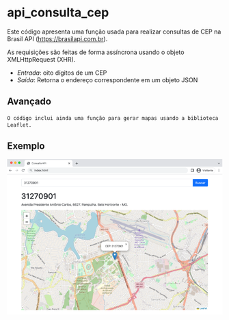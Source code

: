 # api_consulta_cep
Este código apresenta uma função usada para realizar consultas de CEP na Brasil API (https://brasilapi.com.br).

As requisições são feitas de forma assíncrona usando o objeto XMLHttpRequest (XHR).

-  *Entrada*: oito dígitos de um CEP
-  *Saída*: Retorna o endereço correspondente em um objeto JSON


## Avançado
    O código inclui ainda uma função para gerar mapas usando a biblioteca Leaflet.

## Exemplo
<img src="exemplo.png">